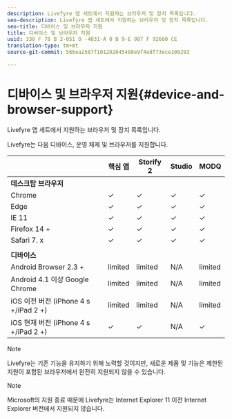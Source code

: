 ```yaml
---
description: Livefyre 앱 세트에서 지원하는 브라우저 및 장치 목록입니다.
seo-description: Livefyre 앱 세트에서 지원하는 브라우저 및 장치 목록입니다.
seo-title: 디바이스 및 브라우저 지원
title: 디바이스 및 브라우저 지원
uuid: 338 F 78 B 2-051 D -4831-A 0 B 9-E 987 F 92660 CE
translation-type: tm+mt
source-git-commit: 566ea2587f101202045488e9f4edf73ece100293

---
```



# 디바이스 및 브라우저 지원{#device-and-browser-support}

Livefyre 앱 세트에서 지원하는 브라우저 및 장치 목록입니다.

Livefyre는 다음 디바이스, 운영 체제 및 브라우저를 지원합니다.

|  | 핵심 앱 | Storify 2 | Studio | MODQ |
|---|---|---|---|---|
| **데스크탑 브라우저** |  |  |  |  |
| Chrome | ✓ | ✓ | ✓ | ✓ |
| Edge | ✓ | ✓ | ✓ | ✓ |
| IE 11 | ✓ | ✓ | ✓ | ✓ |
| Firefox 14 + | ✓ | ✓ | ✓ | ✓ |
| Safari 7. x | ✓ | ✓ | ✓ | ✓ |
|  |  |  |  |  |
| **디바이스** |  |  |  |  |
| Android Browser 2.3 + | limited | limited | N/A | limited |
| Android 4.1 이상 Google Chrome | limited | limited | N/A | limited |
| iOS 이전 버전 (iPhone 4 s +/iPad 2 +) | limited | limited | N/A | limited |
| iOS 현재 버전 (iPhone 4 s +/iPad 2 +) | ✓ | ✓ | N/A | ✓ |

>[!NOTE]
>
>Livefyre는 기존 기능을 유지하기 위해 노력할 것이지만, 새로운 제품 및 기능은 제한된 지원이 포함된 브라우저에서 완전히 지원되지 않을 수 있습니다.

>[!NOTE]
>
>Microsoft의 지원 종료 때문에 Livefyre는 Internet Explorer 11 이전 Internet Explorer 버전에서 지원되지 않습니다.

